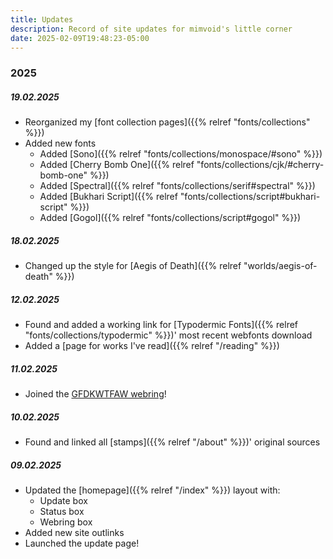 ```yaml
---
title: Updates
description: Record of site updates for mimvoid's little corner
date: 2025-02-09T19:48:23-05:00
---
```


### 2025

##### 19.02.2025

- Reorganized my [font collection pages]({{% relref "fonts/collections" %}})
- Added new fonts
    - Added [Sono]({{% relref "fonts/collections/monospace/#sono" %}})
    - Added [Cherry Bomb One]({{% relref "fonts/collections/cjk/#cherry-bomb-one" %}})
    - Added [Spectral]({{% relref "fonts/collections/serif#spectral" %}})
    - Added [Bukhari Script]({{% relref "fonts/collections/script#bukhari-script" %}})
    - Added [Gogol]({{% relref "fonts/collections/script#gogol" %}})

##### 18.02.2025

- Changed up the style for [Aegis of Death]({{% relref "worlds/aegis-of-death" %}})

##### 12.02.2025

- Found and added a working link for [Typodermic Fonts]({{% relref "fonts/collections/typodermic" %}})'
most recent webfonts download
- Added a [page for works I've read]({{% relref "/reading" %}})

##### 11.02.2025

- Joined the [GFDKWTFAW webring](https://fabstarotcorner.neocities.org/webring)!

##### 10.02.2025

- Found and linked all [stamps]({{% relref "/about" %}})' original sources

##### 09.02.2025

- Updated the [homepage]({{% relref "/index" %}}) layout with:
    - Update box
    - Status box
    - Webring box
- Added new site outlinks
- Launched the update page!
